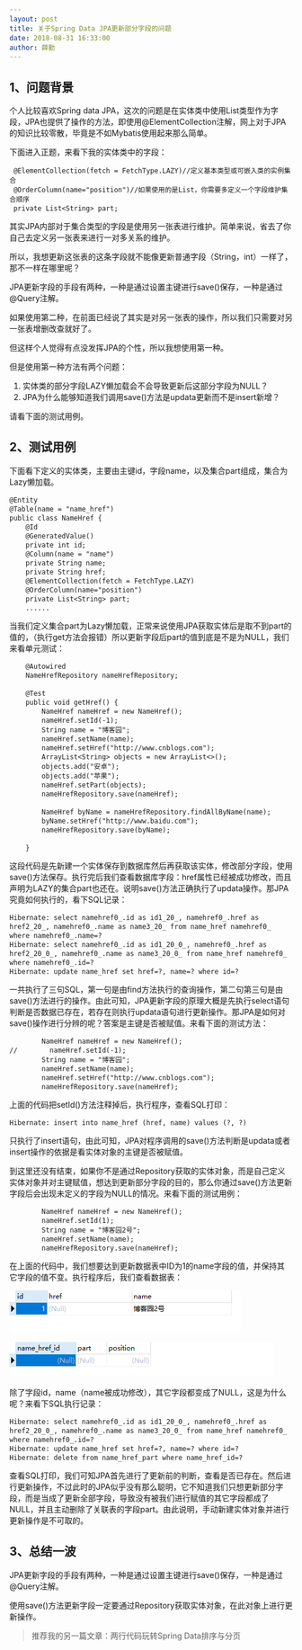 ```yaml
---
layout: post
title: 关于Spring Data JPA更新部分字段的问题
date: 2018-08-31 16:33:00
author: 薛勤
---
```

## 1、问题背景

个人比较喜欢Spring data JPA，这次的问题是在实体类中使用List类型作为字段，JPA也提供了操作的方法，即使用@ElementCollection注解，网上对于JPA的知识比较零散，毕竟是不如Mybatis使用起来那么简单。

下面进入正题，来看下我的实体类中的字段：

```
 @ElementCollection(fetch = FetchType.LAZY)//定义基本类型或可嵌入类的实例集合
 @OrderColumn(name="position")//如果使用的是List，你需要多定义一个字段维护集合顺序
 private List<String> part;
```

其实JPA内部对于集合类型的字段是使用另一张表进行维护。简单来说，省去了你自己去定义另一张表来进行一对多关系的维护。

所以，我想更新这张表的这条字段就不能像更新普通字段（String，int）一样了，那不一样在哪里呢？

JPA更新字段的手段有两种，一种是通过设置主键进行save()保存，一种是通过@Query注解。

如果使用第二种，在前面已经说了其实是对另一张表的操作，所以我们只需要对另一张表增删改查就好了。

但这样个人觉得有点没发挥JPA的个性，所以我想使用第一种。

但是使用第一种方法有两个问题：

1. 实体类的部分字段LAZY懒加载会不会导致更新后这部分字段为NULL？
2. JPA为什么能够知道我们调用save()方法是updata更新而不是insert新增？

请看下面的测试用例。

## 2、测试用例

下面看下定义的实体类，主要由主键id，字段name，以及集合part组成，集合为Lazy懒加载。

```
@Entity
@Table(name = "name_href")
public class NameHref {
    @Id
    @GeneratedValue()
    private int id;
    @Column(name = "name")
    private String name;
    private String href;
    @ElementCollection(fetch = FetchType.LAZY)
    @OrderColumn(name="position")
    private List<String> part;
    ......
```

当我们定义集合part为Lazy懒加载，正常来说使用JPA获取实体后是取不到part的值的，（执行get方法会报错）所以更新字段后part的值到底是不是为NULL，我们来看单元测试：

```
    @Autowired
    NameHrefRepository nameHrefRepository;

    @Test
    public void getHref() {
        NameHref nameHref = new NameHref();
        nameHref.setId(-1);
        String name = "博客园";
        nameHref.setName(name);
        nameHref.setHref("http://www.cnblogs.com");
        ArrayList<String> objects = new ArrayList<>();
        objects.add("安卓");
        objects.add("苹果");
        nameHref.setPart(objects);
        nameHrefRepository.save(nameHref);

        NameHref byName = nameHrefRepository.findAllByName(name);
        byName.setHref("http://www.baidu.com");
        nameHrefRepository.save(byName);

    }
```

这段代码是先新建一个实体保存到数据库然后再获取该实体，修改部分字段，使用save()方法保存。执行完后我们查看数据库字段：href属性已经被成功修改，而且声明为LAZY的集合part也还在。说明save()方法正确执行了updata操作。那JPA究竟如何执行的，看下SQL记录：

```
Hibernate: select namehref0_.id as id1_20_, namehref0_.href as href2_20_, namehref0_.name as name3_20_ from name_href namehref0_ where namehref0_.name=?
Hibernate: select namehref0_.id as id1_20_0_, namehref0_.href as href2_20_0_, namehref0_.name as name3_20_0_ from name_href namehref0_ where namehref0_.id=?
Hibernate: update name_href set href=?, name=? where id=?
```

一共执行了三句SQL，第一句是由find方法执行的查询操作，第二句第三句是由save()方法进行的操作。由此可知，JPA更新字段的原理大概是先执行select语句判断是否数据已存在，若存在则执行updata语句进行更新操作。那JPA是如何对save()操作进行分辨的呢？答案是主键是否被赋值。来看下面的测试方法：

```
        NameHref nameHref = new NameHref();
//        nameHref.setId(-1);
        String name = "博客园";
        nameHref.setName(name);
        nameHref.setHref("http://www.cnblogs.com");
        nameHrefRepository.save(nameHref);
```

上面的代码把setId()方法注释掉后，执行程序，查看SQL打印：

```
Hibernate: insert into name_href (href, name) values (?, ?)
```

只执行了insert语句，由此可知，JPA对程序调用的save()方法判断是updata或者insert操作的依据是看实体对象的主键是否被赋值。

到这里还没有结束，如果你不是通过Repository获取的实体对象，而是自己定义实体对象并对主键赋值，想达到更新部分字段的目的，那么你通过save()方法更新字段后会出现未定义的字段为NULL的情况。来看下面的测试用例：

```
        NameHref nameHref = new NameHref();
        nameHref.setId(1);
        String name = "博客园2号";
        nameHref.setName(name);
        nameHrefRepository.save(nameHref);
```

在上面的代码中，我们想要达到更新数据表中ID为1的name字段的值，并保持其它字段的值不变。执行程序后，我们查看数据表：

![](./20180831关于SpringDataJPA更新部分字段的问题/1136672-20180831163656240-1132328161.png)



![](./20180831关于SpringDataJPA更新部分字段的问题/1136672-20180831163707815-1315750336.png)





除了字段id，name（name被成功修改），其它字段都变成了NULL，这是为什么呢？来看下SQL执行记录：

```
Hibernate: select namehref0_.id as id1_20_0_, namehref0_.href as href2_20_0_, namehref0_.name as name3_20_0_ from name_href namehref0_ where namehref0_.id=?
Hibernate: update name_href set href=?, name=? where id=?
Hibernate: delete from name_href_part where name_href_id=?
```

查看SQL打印，我们可知JPA首先进行了更新前的判断，查看是否已存在。然后进行更新操作，不过此时的JPA似乎没有那么聪明，它不知道我们只想更新部分字段，而是当成了更新全部字段，导致没有被我们进行赋值的其它字段都成了NULL，并且主动删除了关联表的字段part。由此说明，手动新建实体对象并进行更新操作是不可取的。

## 3、总结一波

JPA更新字段的手段有两种，一种是通过设置主键进行save()保存，一种是通过@Query注解。

使用save()方法更新字段一定要通过Repository获取实体对象，在此对象上进行更新操作。


> 推荐我的另一篇文章：两行代码玩转Spring Data排序与分页

